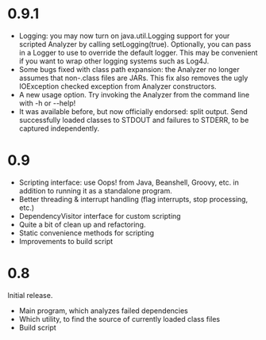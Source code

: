 # 0.9.1 #
  * Logging: you may now turn on java.util.Logging support for your scripted Analyzer by calling setLogging(true).  Optionally, you can pass in a Logger to use to override the default logger.  This may be convenient if you want to wrap other logging systems such as Log4J.
  * Some bugs fixed with class path expansion: the Analyzer no longer assumes that non-.class files are JARs.  This fix also removes the ugly IOException checked exception from Analyzer constructors.
  * A new usage option.  Try invoking the Analyzer from the command line with -h or --help!
  * It was available before, but now officially endorsed: split output.  Send successfully loaded classes to STDOUT and failures to STDERR, to be captured independently.

# 0.9 #
  * Scripting interface: use Oops! from Java, Beanshell, Groovy, etc. in addition to running it as a standalone program.
  * Better threading & interrupt handling (flag interrupts, stop processing, etc.)
  * DependencyVisitor interface for custom scripting
  * Quite a bit of clean up and refactoring.
  * Static convenience methods for scripting
  * Improvements to build script

# 0.8 #

Initial release.
  * Main program, which analyzes failed dependencies
  * Which utility, to find the source of currently loaded class files
  * Build script
